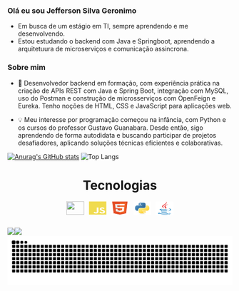 ### Olá eu sou Jefferson Silva Geronimo

- Em busca de um estágio em TI, sempre aprendendo e me desenvolvendo.
- Estou estudando o backend com Java e Springboot, aprendendo a arquitetuura de microserviços e comunicação assincrona.

### Sobre mim
- 🎯 Desenvolvedor backend em formação, com experiência prática na criação de APIs REST com Java e Spring Boot, integração com MySQL, uso do Postman e construção de microsserviços com OpenFeign e Eureka. Tenho noções de HTML, CSS e JavaScript para aplicações web.

- 💡 Meu interesse por programação começou na infância, com Python e os cursos do professor Gustavo Guanabara. Desde então, sigo aprendendo de forma autodidata e buscando participar de projetos desafiadores, aplicando soluções técnicas eficientes e colaborativas.

[![Anurag's GitHub stats](https://github-readme-stats.vercel.app/api?username=Jefferson-Silva-Geronimo&show_icons=true&theme=great-gatsby)](https://github.com/Jefferson-Silva-Geronimo/github-readme-stats)
![Top Langs](https://github-readme-stats.vercel.app/api/top-langs/?username=Jefferson-Silva-Geronimo&theme=great-gatsby&layout=compact)


##

<div align=center>
  <h1>Tecnologias</h1>
  <div style="display: flex; justify-content: center; gap: 10px; align-items: center;">
    <img src="https://cdn.jsdelivr.net/gh/devicons/devicon/icons/css3/css3-original.svg" style="width: 40px; height: 30px;">
    <img src="https://raw.githubusercontent.com/devicons/devicon/master/icons/javascript/javascript-plain.svg" style="width: 40px; height: 30px;">
    <img src="https://raw.githubusercontent.com/devicons/devicon/master/icons/html5/html5-original.svg" style="width: 40px; height: 30px;">
    <img src="https://raw.githubusercontent.com/devicons/devicon/master/icons/python/python-original.svg" style="width: 40px; height: 30px;">
    <img src="https://raw.githubusercontent.com/devicons/devicon/master/icons/java/java-original.svg" style="width: 40px; height: 30px;">
  </div>
</div>

##

<div id="container2" style="display: flex;">
  <a href = "mailto:jefferson.geronimo2703@gmail.com"><img src="https://img.shields.io/badge/-Gmail-%23333?style=for-the-badge&logo=gmail&logoColor=white" target="_blank"></a>
  <a href="https://www.linkedin.com/in/jefferson-silva-geronimo-912229265" target="_blank"><img src="https://img.shields.io/badge/-LinkedIn-%230077B5?style=for-the-badge&logo=linkedin&logoColor=white" target="_blank"></a>
</div>

<img src="https://raw.githubusercontent.com/Jefferson-Silva-Geronimo/Jefferson-Silva-Geronimo/output/snake.svg" alt="Snake animation" />
